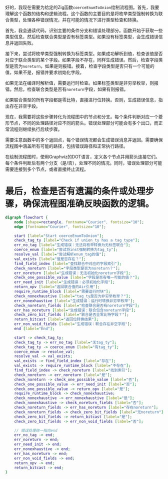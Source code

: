 好的，我现在需要为给定的Zig函数`coerceEnumToUnion`绘制流程图。首先，我要理解这个函数的结构和逻辑流程。这个函数的主要目的是将枚举类型强制转换为联合类型，处理各种错误情况，并在可能的情况下进行类型检查和转换。

首先，我会通读代码，识别主要的条件分支和错误处理部分。函数开始于获取一些类型信息，然后检查联合类型是否有标签类型。如果没有标签类型，会生成错误信息并返回失败。

接下来，尝试将枚举类型强制转换为标签类型。如果成功解析到值，检查该值是否对应于联合类型的某个字段。如果字段不存在，同样生成错误。然后，检查字段类型是否为`noreturn`，如果是则报错。接着，检查字段类型是否只有一个可能的值，如果不是，报错并要求初始化字段。

如果无法在编译时解析值，需要运行时检查。如果标签类型是非穷举枚举，则报错。然后，检查联合类型是否有`noreturn`字段，如果有则报错。

如果联合类型的所有字段都是零比特，直接进行位转换。否则，生成错误信息，指出存在非空字段。

现在，我需要将这些步骤转化为流程图中的节点和分支。每个条件判断对应一个菱形节点，不同的处理路径对应不同的箭头。错误处理部分可能会有多个出口，而正常流程则继续执行后续步骤。

需要注意函数中的多个返回点，每个错误情况都会生成错误消息并返回。需要确保流程图中涵盖所有可能的路径，包括错误路径和正常执行路径。

在绘制流程图时，使用Graphviz的DOT语言，定义各个节点并用箭头连接它们。每个条件判断后有两个分支（是/否），处理不同的情况。同时，错误处理部分可能需要连接到多个节点，或者直接终止流程。

最后，检查是否有遗漏的条件或处理步骤，确保流程图准确反映函数的逻辑。
================================================
```dot
digraph flowchart {
    node [shape=rectangle, fontname="Courier", fontsize="10"];
    edge [fontname="Courier", fontsize="10"];

    start [label="Start coerceEnumToUnion"];
    check_tag_ty [label="Check if union_ty has a tag type"];
    err_no_tag [label="生成错误：无法将枚举转换为无标签联合"];
    coerce_enum [label="尝试将inst强制转换为tag_ty"];
    resolve_val [label="尝试解析enum_tag的值"];
    val_exists [label="值是否存在？"];
    find_field_index [label="查找联合中对应的字段索引"];
    check_noreturn [label="字段类型是否为noreturn？"];
    err_noreturn [label="生成错误：无法初始化noreturn字段"];
    check_one_possible_value [label="字段是否有唯一可能的值？"];
    err_need_init [label="生成错误：必须初始化字段"];
    return_opv [label="返回联合值的Air引用"];
    require_runtime_block [label="需要运行时块"];
    check_nonexhaustive [label="tag_ty是否为非穷举枚举？"];
    err_nonexhaustive [label="生成错误：运行时转换非穷举枚举"];
    check_noreturn_fields [label="检查联合是否有noreturn字段"];
    err_has_noreturn [label="生成错误：联合包含noreturn字段"];
    check_zero_bit_fields [label="联合是否全零比特字段？"];
    return_bitcast [label="返回位转换结果"];
    err_non_void_fields [label="生成错误：联合存在非空字段"];
    end [label="End"];

    start -> check_tag_ty;
    check_tag_ty -> err_no_tag [label="无tag_ty"];
    check_tag_ty -> coerce_enum [label="有tag_ty"];
    coerce_enum -> resolve_val;
    resolve_val -> val_exists;
    val_exists -> find_field_index [label="存在"];
    val_exists -> require_runtime_block [label="不存在"];
    find_field_index -> check_noreturn [label="找到索引"];
    check_noreturn -> err_noreturn [label="是"];
    check_noreturn -> check_one_possible_value [label="否"];
    check_one_possible_value -> err_need_init [label="否"];
    check_one_possible_value -> return_opv [label="是"];
    require_runtime_block -> check_nonexhaustive;
    check_nonexhaustive -> err_nonexhaustive [label="是"];
    check_nonexhaustive -> check_noreturn_fields [label="否"];
    check_noreturn_fields -> err_has_noreturn [label="存在noreturn"];
    check_noreturn_fields -> check_zero_bit_fields [label="无noreturn"];
    check_zero_bit_fields -> return_bitcast [label="是"];
    check_zero_bit_fields -> err_non_void_fields [label="否"];

    // 错误处理统一指向end
    err_no_tag -> end;
    err_noreturn -> end;
    err_need_init -> end;
    err_nonexhaustive -> end;
    err_has_noreturn -> end;
    err_non_void_fields -> end;
    return_opv -> end;
    return_bitcast -> end;
}
```